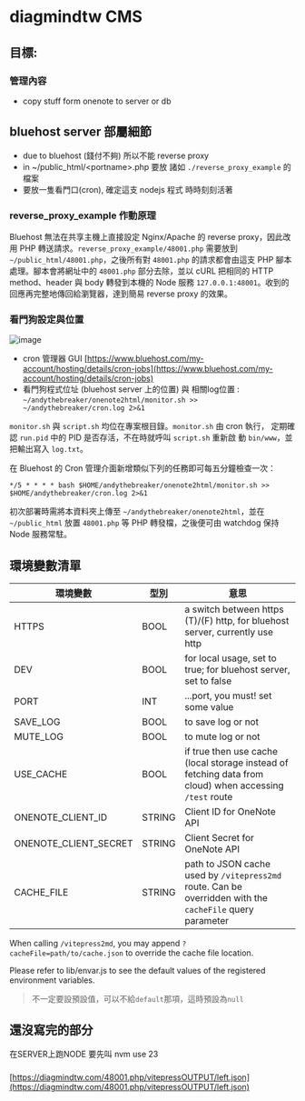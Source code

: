 # diagmindtw CMS

## 目標:

### 管理內容

- copy stuff form onenote to server or db

## bluehost server 部屬細節

- due to bluehost (錢付不夠) 所以不能 reverse proxy
- in ~/public_html/\<portname\>.php 要放 諸如 `./reverse_proxy_example` 的檔案
- 要放一隻看門口(cron), 確定這支 nodejs 程式 時時刻刻活著

### reverse_proxy_example 作動原理

Bluehost 無法在共享主機上直接設定 Nginx/Apache 的 reverse proxy，因此改用
PHP 轉送請求。`reverse_proxy_example/48001.php` 需要放到
`~/public_html/48001.php`，之後所有對 `48001.php` 的請求都會由這支 PHP
腳本處理。腳本會將網址中的 `48001.php` 部分去除，並以 cURL 把相同的
HTTP method、header 與 body 轉發到本機的 Node 服務
`127.0.0.1:48001`。收到的回應再完整地傳回給瀏覽器，達到簡易 reverse
proxy 的效果。

### 看門狗設定與位置

![image](https://github.com/user-attachments/assets/09694348-7a25-4a91-b11f-bf3e0b4ab5dc)

- cron 管理器 GUI [https://www.bluehost.com/my-account/hosting/details/cron-jobs](https://www.bluehost.com/my-account/hosting/details/cron-jobs)
- 看門狗程式位址 (bluehost server 上的位置) 與 相關log位置 : `~/andythebreaker/onenote2html/monitor.sh >> ~/andythebreaker/cron.log 2>&1`

`monitor.sh` 與 `script.sh` 均位在專案根目錄。`monitor.sh` 由 cron 執行，
定期確認 `run.pid` 中的 PID 是否存活，不在時就呼叫 `script.sh` 重新啟
動 `bin/www`，並把輸出寫入 `log.txt`。

在 Bluehost 的 Cron 管理介面新增類似下列的任務即可每五分鐘檢查一次：

```
*/5 * * * * bash $HOME/andythebreaker/onenote2html/monitor.sh >> $HOME/andythebreaker/cron.log 2>&1
```

初次部署時需將本資料夾上傳至 `~/andythebreaker/onenote2html`，並在
`~/public_html` 放置 `48001.php` 等 PHP 轉發檔，之後便可由 watchdog
保持 Node 服務常駐。

## 環境變數清單

|環境變數|型別|意思|
|--|--|--|
|HTTPS|BOOL|a switch between https (T)/(F) http, for bluehost server, currently use http|
|DEV|BOOL|for local usage, set to true; for bluehost server, set to false|
|PORT|INT|...port, you must! set some value|
|SAVE_LOG|BOOL|to save log or not|
|MUTE_LOG|BOOL|to mute log or not|
|USE_CACHE|BOOL|if true then use cache (local storage instead of fetching data from cloud) when accessing `/test` route|
|ONENOTE_CLIENT_ID|STRING|Client ID for OneNote API|
|ONENOTE_CLIENT_SECRET|STRING|Client Secret for OneNote API|
|CACHE_FILE|STRING|path to JSON cache used by `/vitepress2md` route. Can be overridden with the `cacheFile` query parameter|

When calling `/vitepress2md`, you may append `?cacheFile=path/to/cache.json` to override the cache file location.

Please refer to lib/envar.js to see the default values of the registered environment variables.
> 不一定要設預設值，可以不給`default`那項，這時預設為`null`

## 還沒寫完的部分

在SERVER上跑NODE 要先叫 nvm use 23

###

[https://diagmindtw.com/48001.php/vitepressOUTPUT/left.json](https://diagmindtw.com/48001.php/vitepressOUTPUT/left.json)
